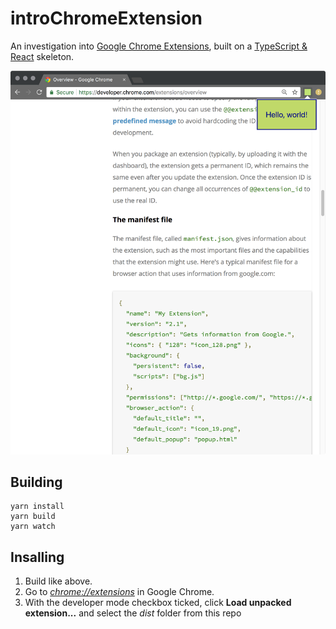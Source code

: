 # introChromeExtension

An investigation into [Google Chrome Extensions](https://developer.chrome.com/extensions/getstarted), built on a [TypeScript & React]( skeleton.https://github.com/martellaj/chrome-extension-react-typescript-boilerplate) skeleton.

![](screenshot.png)

## Building

```
yarn install
yarn build
yarn watch
```

## Insalling 

1.  Build like above.
2.  Go to [_chrome://extensions_](chrome://extensions) in Google Chrome.
3.  With the developer mode checkbox ticked, click **Load unpacked extension...** and select the _dist_ folder from this repo
